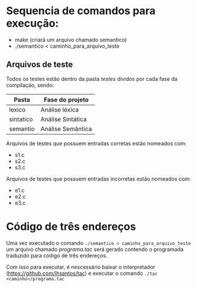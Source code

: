 # Sequencia de comandos para execução:

* make (criará um arquivo chamado semantico)
* ./semantico < caminho_para_arquivo_teste

## Arquivos de teste

Todos os testes estão dentro da pasta *testes* dividos por cada fase da compilação, sendo:

| Pasta  | Fase do projeto  |
|---|---|
| lexico  | Análise léxica  |
| sintatico  | Análise Sintática  |
| semantio  | Análise Semântica  |

Arquivos de testes que possuem entradas corretas estão nomeados com:
* s1.c
* s2.c
* s3.c

Arquivos de testes que possuem entradas incorretas estão nomeados com:
* e1.c
* e2.c
* e3.c

# Código de três endereços

Uma vez executado o comando ```./semantico < caminho_para_arquivo_teste``` um arquivo chamado *programa.tac* será gerado contendo o programada traduzido para código de três endereços.

Com isso para executar, é nescessário baixar o interpretador (https://github.com/lhsantos/tac) e executar o comando ```./tac <caminho>/programa.tac```